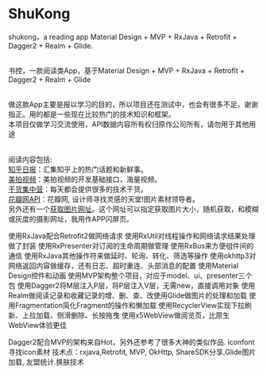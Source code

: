 # ShuKong
shukong，a reading app  Material Design + MVP + RxJava + Retrofit + Dagger2 + Realm + Glide.


<br>书控，一款阅读类App，基于Material Design + MVP + RxJava + Retrofit + Dagger2 + Realm + Glide


<br>做这款App主要是报以学习的目的，所以项目还在测试中，也会有很多不足，谢谢指正。用的都是一些现在比较热门的技术知识和框架。
<br>本项目仅做学习交流使用，API数据内容所有权归原作公司所有，请勿用于其他用途



<br>阅读内容包括:
<br>[知乎日报](https://github.com/izzyleung/ZhihuDailyPurify/wiki/%E7%9F%A5%E4%B9%8E%E6%97%A5%E6%8A%A5-API-%E5%88%86%E6%9E%90)：汇集知乎上的热门话题和新鲜事。
<br>[美拍视频](http://open.meipai.com/resource/api)：美拍视频的开发基础接口，海量视频。
<br>[干货集中营](http://gank.io/api)：每天都会提供很多的技术干货。
<br>[花瓣网API](http://huaban.com/)：花瓣网, 设计师寻找灵感的天堂!图片素材领导者。
<br>另外还有一个[获取图片网址](https://unsplash.it/)。这个网址可以指定获取图片大小，随机获取，和模糊或灰度的摄影网址，我用作APP闪屏页。
    
    
  

使用RxJava配合Retrofit2做网络请求
使用RxUtil对线程操作和网络请求结果处理做了封装
使用RxPresenter对订阅的生命周期做管理
使用RxBus来方便组件间的通信
使用RxJava其他操作符来做延时、轮询、转化、筛选等操作
使用okhttp3对网络返回内容做缓存，还有日志、超时重连、头部消息的配置
使用Material Design控件和动画
使用MVP架构整个项目，对应于model、ui、presenter三个包
使用Dagger2将M层注入P层，将P层注入V层，无需new，直接调用对象
使用Realm做阅读记录和收藏记录的增、删、查、改使用Glide做图片的处理和加载
使用Fragmentation简化Fragment的操作和懒加载
使用RecyclerView实现下拉刷新、上拉加载、侧滑删除、长按拖曳
使用x5WebView做阅览页，比原生WebView体验更佳

Dagger2配合MVP的架构来自Hot，另外还参考了很多大神的类似作品.
iconfont 寻找icon素材
技术点：rxjava,Retrofit, MVP, OkHttp, ShareSDK分享,Glide图片加载, 友盟统计.换肤技术





